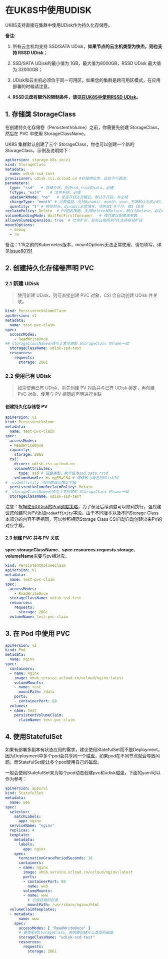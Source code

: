 # 在UK8S中使用UDISK

UK8S支持直接在集群中使用UDisk作为持久化存储卷。

**备注:**

1. 所有云主机均支持 SSD/SATA UDisk，**如果节点的云主机类型为快杰，则也支持 RSSD UDisk**；

2. SSD/SATA UDisk的最小值为 1GB，最大值为8000GB，RSSD UDisk 最大值为 32000GB；

3. UDisk和云主机必须位于同一可用区，如果您的集群是跨可用区模式，在应用部署的时候请注意。

4. **RSSD云盘有额外的限制条件，请见[在UK8S中使用RSSD UDisk](/uk8s/volume/rssdudisk)。**

## 1. 存储类 StorageClass

在创建持久化存储卷（PersistentVolume）之前，你需要先创建 StorageClass，然后在 PVC 中使用 StorageClassName。

UK8S 集群默认创建了三个 StorageClass，你也可以创建一个新的StorageClass，示例及说明如下：

```yaml
apiVersion: storage.k8s.io/v1
kind: StorageClass
metadata:
  name: udisk-ssd-test
provisioner: udisk.csi.ucloud.cn #存储供应方，此处不可更改。
parameters:
  type: "ssd"   # 存储介质，支持ssd,rssd和sata，必填
  fsType: "ext4"    # 文件系统，必填
  udataArkMode: "no"   # 是否开启方舟模式，默认不开启，非必填
  chargeType: "month" # 付费类型，支持dynamic、month、year,不填默认为按小时。
  quantity: "1" # 购买时长，dynamic无需填写，可购买1-9个月，或1-10年
reclaimPolicy: Delete  # PV回收策略，支持Delete和Retain，默认为Delete，非必填
volumeBindingMode: WaitForFirstConsumer   # 强烈建议配置该参数
allowVolumeExpansion: true  # 允许扩容，目前云盘相关PVC支持在线扩容
mountOptions:
  - debug
  - rw
```

备注：1.15之前的Kubernetes版本，mountOptions无法正常使用，请勿填写，详见[Issue80191](https://github.com/kubernetes/kubernetes/pull/80191)

## 2. 创建持久化存储卷声明 PVC

### 2.1 新建 UDisk

> 使用新建 UDisk，则可直接创建 PVC 对象，CSI 会自动创建 UDisk 并关联。

```yaml
kind: PersistentVolumeClaim
apiVersion: v1
metadata:
  name: test-pvc-claim
spec:
  accessModes:
    - ReadWriteOnce
## storageClassName必须与上文创建的 StorageClass 的name一致
  storageClassName: udisk-ssd-test
  resources:
    requests:
      storage: 20Gi
```

### 2.2 使用已有 UDisk

> 如需使用已有 UDisk，需先创建 PV 对象并与已有 UDisk 绑定，再创建 PVC 对象、使用与 PV 相同的声明进行关联

#### 创建持久化存储卷 PV

```yaml
apiVersion: v1
kind: PersistentVolume
metadata:
  name: test-pvc-claim
spec:
  accessModes:
  - ReadWriteOnce
  capacity:
    storage: 20Gi
  csi:
    driver: udisk.csi.ucloud.cn
    volumeAttributes:
      type: ssd # 磁盘类型，枚举值为ssd,sata,rssd
    volumeHandle: bs-qg55w254 # 请修改为自己的UDiskId
#  nodeAffinity：强烈建议添加此字段
  persistentVolumeReclaimPolicy: Retain
#  storageClassName必须与上文创建的 StorageClass 的name一致
  storageClassName: udisk-ssd-test
```

注意：根据[使用UDisk的Pod调度策略](/uk8s/troubleshooting/storage#_9-挂载udisk的pod调度问题)，为了保证后续调度可以顺利执行，强烈建议您创建时为PV添加`nodeAffinity`字段。由于不同版本以及不同Storage
Class本部分的内容不尽相同，可以参照相同Storage Class CSI自动自动创建出来PV的对应字段。

#### 2.3 创建 PVC 并与 PV 关联

**spec.storageClassName**、**spec.resources.requests.storage**、**volumeName**需要与pv相对应。

```yaml
kind: PersistentVolumeClaim
apiVersion: v1
metadata:
  name: test-pvc-claim
spec:
  accessModes:
    - ReadWriteOnce
  storageClassName: udisk-ssd-test
  resources:
    requests:
      storage: 20Gi
  volumeName: test-pvc-claim
```

## 3. 在 Pod 中使用 PVC

```yaml
apiVersion: v1
kind: Pod
metadata:
  name: nginx
spec:
  containers:
  - name: nginx
    image: uhub.service.ucloud.cn/ucloud/nginx:latest
    volumeMounts:
    - name: test
      mountPath: /data
    ports:
    - containerPort: 80
  volumes:
  - name: test
    persistentVolumeClaim:
      claimName: test-pvc-claim
```

## 4. 使用StatefulSet

如果有部署多副本有状态应用的需求，建议使用StatefulSet而不是Deployment，因为Deployment中多个pod会共享同一个磁盘，如果pod在不同节点就会导致问题。而StatefulSet能让多个pod使用自己的磁盘。

一般会使用StatefulSet来为每个pod动态创建pvc和udisk磁盘，下面的yaml可以作为参考：

```yaml
apiVersion: apps/v1
kind: StatefulSet
metadata:
  name: web
spec:
  selector:
    matchLabels:
      app: nginx
  serviceName: "nginx"
  replicas: 4
  template:
    metadata:
      labels:
        app: nginx
    spec:
      terminationGracePeriodSeconds: 10
      containers:
      - name: nginx
        image: uhub.service.ucloud.cn/ucloud/nginx:latest
        ports:
        - containerPort: 80
          name: web
        volumeMounts:
        - name: www
          # 云盘挂载的目录
          mountPath: /usr/share/nginx/html
  volumeClaimTemplates:
  - metadata:
      name: www
    spec:
      accessModes: [ "ReadWriteOnce" ]
      # 要使用的StorageClass，表明要创建什么类型的磁盘
      storageClassName: "udisk-ssd-test"
      resources:
        requests:
          storage: 20Gi
```
